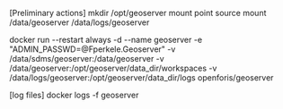 [Preliminary actions]
mkdir /opt/geoserver mount point source
mount /data/geoserver
/data/logs/geoserver

docker run --restart always -d --name geoserver -e "ADMIN_PASSWD=@Fperkele.Geoserver" -v /data/sdms/geoserver:/data/geoserver -v /data/geoserver:/opt/geoserver/data_dir/workspaces -v /data/logs/geoserver:/opt/geoserver/data_dir/logs openforis/geoserver

[log files]
docker logs -f geoserver